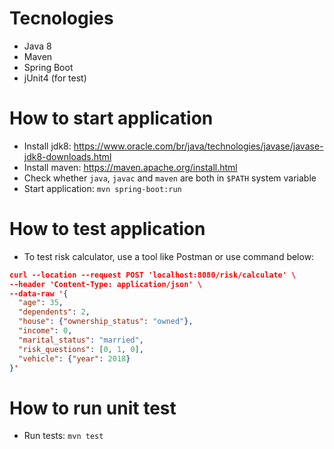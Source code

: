 # Tecnologies

- Java 8
- Maven
- Spring Boot
- jUnit4 (for test)

# How to start application

- Install jdk8: https://www.oracle.com/br/java/technologies/javase/javase-jdk8-downloads.html
- Install maven: https://maven.apache.org/install.html
- Check whether `java`, `javac` and `maven` are both in `$PATH` system variable
- Start application: `mvn spring-boot:run`

# How to test application

- To test risk calculator, use a tool like Postman or use command below:

```json
curl --location --request POST 'localhost:8080/risk/calculate' \
--header 'Content-Type: application/json' \
--data-raw '{
  "age": 35,
  "dependents": 2,
  "house": {"ownership_status": "owned"},
  "income": 0,
  "marital_status": "married",
  "risk_questions": [0, 1, 0],
  "vehicle": {"year": 2018}
}'

```

# How to run unit test

- Run tests: `mvn test`

